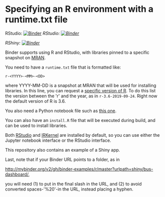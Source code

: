 # Specifying an R environment with a runtime.txt file
RStudio: [![Binder](https://mybinder.org/badge_logo.svg)](https://mybinder.org/v2/gh/jen-reeve/r-for-outreach/master?urlpath=rstudio)
_RStudio: [![Binder](http://mybinder.org/badge_logo.svg)](http://mybinder.org/v2/gh/binder-examples/r/master?urlpath=rstudio)_

_RShiny: [![Binder](http://mybinder.org/badge_logo.svg)](http://mybinder.org/v2/gh/binder-examples/r/master?urlpath=shiny/bus-dashboard/)_

Binder supports using R and RStudio, with libraries pinned to a specific 
snapshot on [MRAN](https://mran.microsoft.com/documents/rro/reproducibility).

You need to have a `runtime.txt` file that is formatted like:

```
r-<YYYY>-<MM>-<DD>
```

where YYYY-MM-DD is a snapshot at MRAN that will be used for installing 
libraries. In this line, you can request a [specific 
version of R](https://github.com/jupyter/repo2docker/pull/772#issue-313426641). To do this list the version between the 'r' 
and the year, as in `r-3.6-2019-09-24`. Right now the default version of R is 3.6.

You also need a Python notebook file such as [this one](https://github.com/binder-examples/r/blob/master/index.ipynb).

You can also have an `install.R` file that will be executed during build,
and can be used to install libraries.

Both [RStudio](https://www.rstudio.com/) and [IRKernel](https://irkernel.github.io/)
are installed by default, so you can use either the Jupyter notebook interface or
the RStudio interface.

This repository also contains an example of a Shiny app.

Last, note that if your Binder URL points to a folder, as in 

http://mybinder.org/v2/gh/binder-examples/r/master?urlpath=shiny/bus-dashboard/,

you will need (1) to put in the final slash in the URL, and (2) to avoid converted 
spaces-'%20'-in the URL, instead placing a hyphen.
